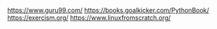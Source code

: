 https://www.guru99.com/
https://books.goalkicker.com/PythonBook/
https://exercism.org/
https://www.linuxfromscratch.org/
